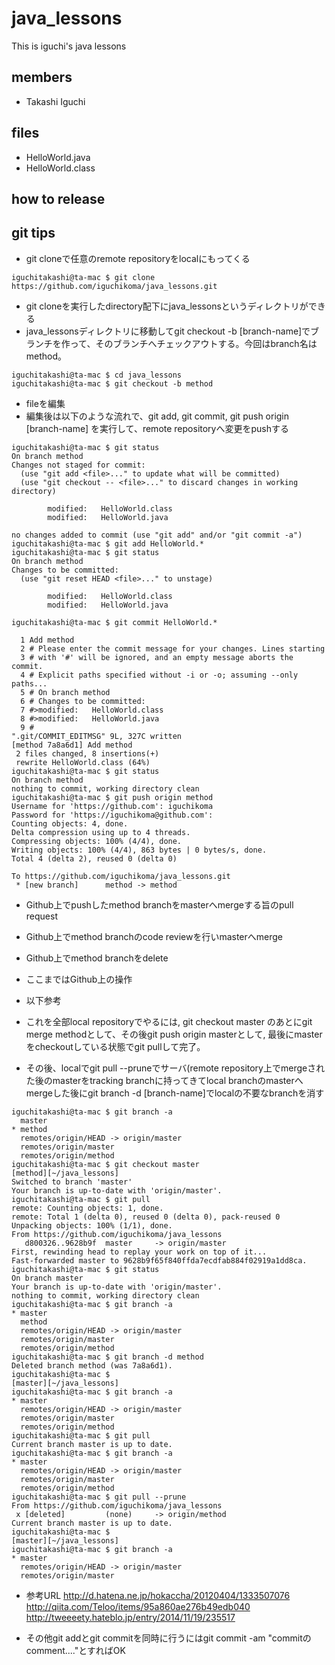 # java_lessons
This is iguchi's java lessons

## members
* Takashi Iguchi

## files
* HelloWorld.java
* HelloWorld.class

## how to release

## git tips
* git cloneで任意のremote repositoryをlocalにもってくる

```
iguchitakashi@ta-mac $ git clone https://github.com/iguchikoma/java_lessons.git
```
* git cloneを実行したdirectory配下にjava_lessonsというディレクトリができる
* java_lessonsディレクトリに移動してgit checkout -b [branch-name]でブランチを作って、そのブランチへチェックアウトする。今回はbranch名はmethod。

```
iguchitakashi@ta-mac $ cd java_lessons
iguchitakashi@ta-mac $ git checkout -b method
```

* fileを編集
* 編集後は以下のような流れで、git add, git commit, git push origin [branch-name] を実行して、remote repositoryへ変更をpushする

```
iguchitakashi@ta-mac $ git status
On branch method
Changes not staged for commit:
  (use "git add <file>..." to update what will be committed)
  (use "git checkout -- <file>..." to discard changes in working directory)

        modified:   HelloWorld.class
        modified:   HelloWorld.java

no changes added to commit (use "git add" and/or "git commit -a")
iguchitakashi@ta-mac $ git add HelloWorld.*
iguchitakashi@ta-mac $ git status
On branch method
Changes to be committed:
  (use "git reset HEAD <file>..." to unstage)

        modified:   HelloWorld.class
        modified:   HelloWorld.java

iguchitakashi@ta-mac $ git commit HelloWorld.*

  1 Add method
  2 # Please enter the commit message for your changes. Lines starting
  3 # with '#' will be ignored, and an empty message aborts the commit.
  4 # Explicit paths specified without -i or -o; assuming --only paths...
  5 # On branch method
  6 # Changes to be committed:
  7 #>modified:   HelloWorld.class
  8 #>modified:   HelloWorld.java
  9 #
".git/COMMIT_EDITMSG" 9L, 327C written
[method 7a8a6d1] Add method
 2 files changed, 8 insertions(+)
 rewrite HelloWorld.class (64%)
iguchitakashi@ta-mac $ git status
On branch method
nothing to commit, working directory clean
iguchitakashi@ta-mac $ git push origin method
Username for 'https://github.com': iguchikoma
Password for 'https://iguchikoma@github.com':
Counting objects: 4, done.
Delta compression using up to 4 threads.
Compressing objects: 100% (4/4), done.
Writing objects: 100% (4/4), 863 bytes | 0 bytes/s, done.
Total 4 (delta 2), reused 0 (delta 0)

To https://github.com/iguchikoma/java_lessons.git
 * [new branch]      method -> method
```

* Github上でpushしたmethod branchをmasterへmergeする旨のpull request
* Github上でmethod branchのcode reviewを行いmasterへmerge
* Github上でmethod branchをdelete
* ここまではGithub上の操作

* 以下参考
* これを全部local repositoryでやるには, git checkout master のあとにgit merge methodとして、その後git push origin masterとして, 最後にmasterをcheckoutしている状態でgit pullして完了。

* その後、localでgit pull --pruneでサーバ(remote repository上でmergeされた後のmasterをtracking branchに持ってきてlocal branchのmasterへmergeした後にgit branch -d [branch-name]でlocalの不要なbranchを消す

```
iguchitakashi@ta-mac $ git branch -a
  master
* method
  remotes/origin/HEAD -> origin/master
  remotes/origin/master
  remotes/origin/method
iguchitakashi@ta-mac $ git checkout master                                                                                                                             [method][~/java_lessons]
Switched to branch 'master'
Your branch is up-to-date with 'origin/master'.
iguchitakashi@ta-mac $ git pull
remote: Counting objects: 1, done.
remote: Total 1 (delta 0), reused 0 (delta 0), pack-reused 0
Unpacking objects: 100% (1/1), done.
From https://github.com/iguchikoma/java_lessons
   d800326..9628b9f  master     -> origin/master
First, rewinding head to replay your work on top of it...
Fast-forwarded master to 9628b9f65f840ffda7ecdfab884f02919a1dd8ca.
iguchitakashi@ta-mac $ git status
On branch master
Your branch is up-to-date with 'origin/master'.
nothing to commit, working directory clean
iguchitakashi@ta-mac $ git branch -a
* master
  method
  remotes/origin/HEAD -> origin/master
  remotes/origin/master
  remotes/origin/method
iguchitakashi@ta-mac $ git branch -d method
Deleted branch method (was 7a8a6d1).
iguchitakashi@ta-mac $                                                                                                                                                 [master][~/java_lessons]
iguchitakashi@ta-mac $ git branch -a
* master
  remotes/origin/HEAD -> origin/master
  remotes/origin/master
  remotes/origin/method
iguchitakashi@ta-mac $ git pull
Current branch master is up to date.
iguchitakashi@ta-mac $ git branch -a
* master
  remotes/origin/HEAD -> origin/master
  remotes/origin/master
  remotes/origin/method
iguchitakashi@ta-mac $ git pull --prune
From https://github.com/iguchikoma/java_lessons
 x [deleted]         (none)     -> origin/method
Current branch master is up to date.
iguchitakashi@ta-mac $                                                                                                                                                 [master][~/java_lessons]
iguchitakashi@ta-mac $ git branch -a
* master
  remotes/origin/HEAD -> origin/master
  remotes/origin/master
```

* 参考URL
http://d.hatena.ne.jp/hokaccha/20120404/1333507076
http://qiita.com/Teloo/items/95a860ae276b49edb040
http://tweeeety.hateblo.jp/entry/2014/11/19/235517

* その他git addとgit commitを同時に行うにはgit commit -am "commitのcomment...."とすればOK
